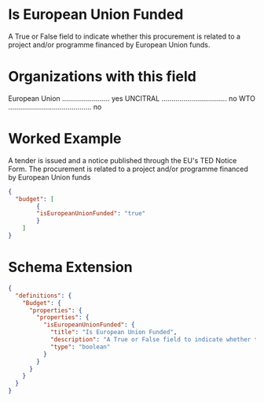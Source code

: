 Is European Union Funded
===============
A True or False field to indicate whether this procurement is related to a project and/or programme financed by European Union funds.

Organizations with this field
===============

European Union ........................ yes
UNCITRAL ................................. no
WTO .......................................... no

Worked Example
==============
A tender is issued and a notice published through the EU's TED Notice Form. The procurement is related to a project and/or programme financed by European Union funds

```json
{
  "budget": [
		{ 
		"isEuropeanUnionFunded": "true" 
		}
	]
}    
```

Schema Extension
=======
```json
{
  "definitions": {
    "Budget": {
      "properties": {
        "properties": {
          "isEuropeanUnionFunded": {
            "title": "Is European Union Funded",
            "description": "A True or False field to indicate whether this procurement is related to a project and/or programme financed by European Union funds.",
            "type": "boolean"
          }
        }
      }
    }
  }
}
```